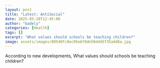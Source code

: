```yaml
---
layout: post
title: "Latest: AntiSocial"
date: 2025-05-28T12:45:00
author: "badely"
categories: [Health]
tags: []
excerpt: "What values should schools be teaching children?"
image: assets/images/80540fc8ec95ebf8de58d4d5f35a4d8a.jpg
---
```


According to new developments, What values should schools be teaching children?

